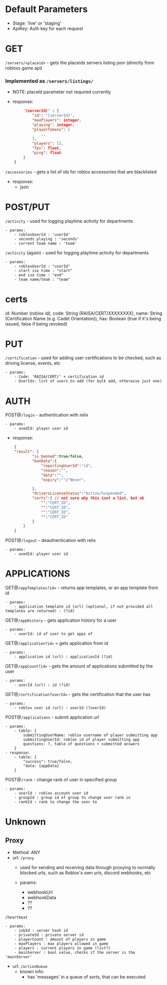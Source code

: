 # Default Parameters
- Stage: 'live' or 'staging'
- ApiKey: Auth key for each request

# GET
`/servers/<placeid>` - gets the placeids servers listing json (directly from robloxs game api)
### Implemented as `/servers/listings/`
- NOTE:  placeId parameter not required currently

- response:
```json  {
        '(serverId)' : {
            "id": "{serverId}",
            "maxPlayers": integer,
            "playing": integer,
            "playerTokens": [
                ..
            ],
            "players": [],
            "fps": float,
            "ping": float
        }
    }
```

`/accessories` - gets a list of ids for roblox accessories that are blacklisted
- response:
    - json

# POST/PUT
`/activity` - used for logging playtime activity for departments

    - params:
        - robloxUserId : 'userId'
        - seconds playing : 'seconds'
        - current team name : 'team'

`/activity` (again) - used for logging playtime activity for departments

    - params:
        - robloxUserId : "userId"
        - start iso time : "start"
        - end iso time : "end"
        - team name/team : "team"




# certs
id: Number (roblox id),
code: String (RAISA/CERT/XXXXXXXX),
name: String (Certification Name (e.g. Cadet Orientation)),
has: Boolean (true if it's being issued, false if being revoked)

# PUT 
`/certification` - used for adding user certifications to be checked, such as driving license, events, etc

    - params:
        - Code: 'RAISA/CERT/' + certification id
        - UserIds: list of users to add (for bulk add, otherwise just one)

# AUTH

POST@`/login` - authentication with relix

    - params:
        - usedId: player user id

- response:

```json 
    {
    "result": {
            "is_banned":true/false,
            "banData":{
                "reportingUserId":"id",
                "reason":"",
                "data":"",
                "expiry":""/"Never",

            },
            "driversLicenseStatus":"Active/Suspended",
            "certs":{ // not sure why this isnt a list, but ok
                "":"CERT_ID",
                "":"CERT_ID",
                "":"CERT_ID",
                "":"CERT_ID"
            }
        }
    } 
```

POST@`/logout` - deauthentication with relix

    - params:
        - usedId: player user id

# APPLICATIONS

GET@`/appTemplates?id=` - returns app templates, or an app template from id

    - params:
        - application template id (url) (optional, if not provided all templates are returned) : (?id)

GET@`/appHistory` - gets application history for a user

    - params:
        - userId: id of user to get apps of

GET@`/application?id=` = gets application from id

    - params:
        - application id (url) : applicationId (?id)

GET@`/appCount?id=` - gets the amount of applications submitted by the user

    - params:
        - userId (url) : id (?id)

GET@`/certification?userId=` - gets the certification that the user has

    - params:
        - roblox user id (url) : userId (?userId)


POST@`/applications` - submit application url

    - params:
        - table: {
            submittingUserName: roblox username of player submitting app
            submittingUserId: roblox id of player submitting app
            questions: ?, table of questions + submitted answers
        }
    - response:
        - table: {
            "success": true/false,
            "data: {appData}
        }


POST@`/rank` - change rank of user in specified group

    - params:
        - userId : roblox account user id
        - groupId : group id of group to change user rank in
        - rankId : rank to change the user to

# Unknown

## Proxy

- Method: ANY
- url: `/proxy`
    - used for sending and receiving data through proxying to normally blocked urls, such as Roblox's own urls, discord webhooks, etc

    - params:
        - webhookUrl
        - webhookData
        - ??
        - ??


`/heartbeat` 

    - params:
        - jobId : server hash id
        - privateId : private server id
        - playerCount : amount of players in game
        - maxPlayers : max players allowed in game
        - players : current players in game (list?)
        - mainServer : bool value, checks if the server is the 'mainServer'


- url: `/actionQueue`
    - known info:
        - has 'messages' in a queue of sorts, that can be executed